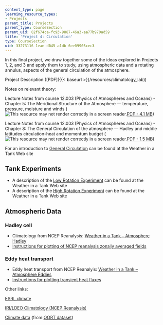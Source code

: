 ```yaml
---
content_type: page
learning_resource_types:
- Projects
parent_title: Projects
parent_type: CourseSection
parent_uid: 02f674ca-fc93-9887-46a3-aa77b970ad59
title: 'Project 4: Circulation'
type: CourseSection
uid: 33273116-1eae-d045-a1db-6ee09905cec3
---
```


In this final project, we draw together some of the ideas explored in Projects 1, 2, and 3 and apply them to study, using atmospheric data and a rotating annulus, aspects of the general circulation of the atmosphere.

Project Description ([PDF]({{< baseurl >}}/resources/climatology_lab))

Notes on relevant theory:

Lecture Notes from course 12.003 (Physics of Atmospheres and Oceans) - Chapter 5: The Meridional Structure of the Atmosphere — temperature, pressure, moisture and winds (![This resource may not render correctly in a screen reader.](/images/inacessible.gif)[PDF - 4.1 MB](http://weatherclimatelab.mit.edu/wp-content/uploads/2017/07/chap5.pdf))

Lecture Notes from course 12.003 (Physics of Atmospheres and Oceans) - Chapter 8: The General Circulation of the atmosphere — Hadley and middle latitudes circulation-heat and momentum budget (![This resource may not render correctly in a screen reader.](/images/inacessible.gif)[PDF - 1.5 MB](http://weathertank.mit.edu/wp-content/uploads/2017/04/chap8.pdf))

For an introduction to [General Circulation](http://weathertank.mit.edu/links/projects/general-circulation-an-introduction/general-circulation-tank-hadley) can be found at the Weather in a Tank Web site

Tank Experiments
----------------

*   A description of the [Low Rotation Experiment](http://paoc.mit.edu/labguide/circ_hadley.html) can be found at the Weather in a Tank Web site
*   A description of the [High Rotation Experiment](http://paoc.mit.edu/labguide/circ_exp_fast.html) can be found at the Weather in a Tank Web site

Atmospheric Data
----------------

### Hadley cell

*   Climatology from NCEP Reanalysis: [Weather in a Tank – Atmosphere Hadley](http://paoc.mit.edu/labguide/circ_hadley.html)
*   [Instructions for plotting of NCEP reanalysis zonally averaged fields](http://weatherclimatelab.mit.edu/instructions-for-plotting-of-ncep-reanalysis-zonally-averaged-fields)

### Eddy heat transport

*   Eddy heat transport from NCEP Reanalyis: [Weather in a Tank – Atmosphere Eddies](http://paoc.mit.edu/labguide/circ_hadley.html)
*   [Instructions for plotting transient heat fluxes](http://weatherclimatelab.mit.edu/instructions-for-plotting-transient-heat-fluxes-from-ncepncar-reanalysis)

Other links:

[ESRL climate](https://www.esrl.noaa.gov/psd/data/usclimdivs/)

[IRI/LDEO Climatology (NCEP Reanalysis)](http://ingrid.ldeo.columbia.edu/)

[Climate data](http://weatherclimatelab.mit.edu/climate-data-zonal-means) (from [OORT dataset](http://iridl.ldeo.columbia.edu/SOURCES/.OORT/.dataset_documentation.html))